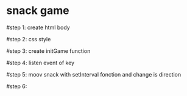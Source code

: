 # snack game

#step 1: create html body

#step 2: css style

#step 3:  create initGame function

#step 4: listen event of key

#step 5: moov snack with setInterval fonction and change is direction

#step 6: 